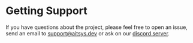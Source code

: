 # Getting Support

If you have questions about the project, please feel free to open an issue, send an email to [support@aitsys.dev](mailto:support@aitsys.dev) or ask on our [discord server](https://discord.gg/Uk7sggRBTm).